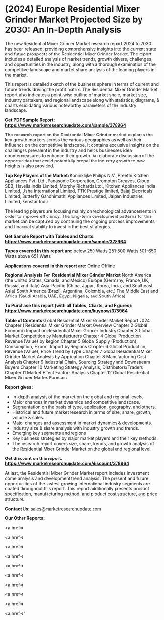 # (2024) Europe Residential Mixer Grinder Market Projected Size by 2030: An In-Depth Analysis

The new Residential Mixer Grinder Market research report 2024 to 2030 has been released, providing comprehensive insights into the current state and future prospects of the Residential Mixer Grinder Market. The report includes a detailed analysis of market trends, growth drivers, challenges, and opportunities in the industry, along with a thorough examination of the competitive landscape and market share analysis of the leading players in the market.

This report is detailed sketch of the business sphere in terms of current and future trends driving the profit matrix. The Residential Mixer Grinder Market report also indicates a point-wise outline of market share, market size, industry partakers, and regional landscape along with statistics, diagrams, &amp; charts elucidating various noteworthy parameters of the industry landscape.

<strong><b>Get PDF Sample Report: <a href=https://www.marketresearchupdate.com/sample/378964>https://www.marketresearchupdate.com/sample/378964</a></b></strong>

The research report on the Residential Mixer Grinder market explores the key growth markers across the various geographies as well as their influence on the competitive landscape. It contains exclusive insights on the challenges prevalent in the industry and helps businesses idea countermeasures to enhance their growth. An elaborate discussion of the opportunities that could potentially propel the industry growth to new heights is also provided.

<strong><b>Top Key Players of the Market:
</b></strong>Koninklijke Philips N.V., Preethi Kitchen Appliances Pvt. Ltd., Panasonic Corporation, Crompton Greaves, Group SEB, Havells India Limited, Morphy Richards Ltd., Kitchen Appliances India Limited, Usha International Limited, TTK Prestige limited, Bajaj Electricals Limited, Butterfly Gandhimathi Appliances Limited, Jaipan Industries Limited, Kenstar India<strong><b>
</b></strong>

The leading players are focusing mainly on technological advancements in order to improve efficiency. The long-term development patterns for this market can be captured by continuing the ongoing process improvements and financial stability to invest in the best strategies.

<strong><b>Get Sample Report with Tables and Charts: <a href=https://www.marketresearchupdate.com/sample/378964>https://www.marketresearchupdate.com/sample/378964</a></b></strong>

<strong><b>Types covered in this report are:
</b></strong>below 250 Watts
251-500 Watts
501-650 Watts
above 651 Watts<strong><b>
</b></strong>

<strong><b>Applications covered in this report are:
</b></strong>Online
Offline<strong><b>
</b></strong>

<strong><b>Regional Analysis For  Residential Mixer Grinder Market</b></strong><strong><b>
</b></strong>North America (the United States, Canada, and Mexico)
Europe (Germany, France, UK, Russia, and Italy)
Asia-Pacific (China, Japan, Korea, India, and Southeast Asia)
South America (Brazil, Argentina, Colombia, etc.)
The Middle East and Africa (Saudi Arabia, UAE, Egypt, Nigeria, and South Africa)

<strong><b>To Purchase this report (with all Tables, Charts, and Figures): <a href=https://www.marketresearchupdate.com/buynow/378964>https://www.marketresearchupdate.com/buynow/378964</a></b></strong>

<strong><b>Table of Contents</b></strong><strong><b>
</b></strong>Global Residential Mixer Grinder Market Report 2024
Chapter 1 Residential Mixer Grinder Market Overview
Chapter 2 Global Economic Impact on Residential Mixer Grinder Industry
Chapter 3 Global Market Competition by Manufacturers
Chapter 4 Global Production, Revenue (Value) by Region
Chapter 5 Global Supply (Production), Consumption, Export, Import by Regions
Chapter 6 Global Production, Revenue (Value), Price Trend by Type
Chapter 7 Global Residential Mixer Grinder Market Analysis by Application
Chapter 8 Manufacturing Cost Analysis
Chapter 9 Industrial Chain, Sourcing Strategy and Downstream Buyers
Chapter 10 Marketing Strategy Analysis, Distributors/Traders
Chapter 11 Market Effect Factors Analysis
Chapter 12 Global Residential Mixer Grinder Market Forecast

<strong><b>Report gives:</b></strong>

- In-depth analysis of the market on the global and regional levels.
- Major changes in market dynamics and competitive landscape.
- Segmentation on the basis of type, application, geography, and others.
- Historical and future market research in terms of size, share, growth, volume &amp; sales.
- Major changes and assessment in market dynamics &amp; developments.
- Industry size &amp; share analysis with industry growth and trends.
- Emerging key segments and regions
- Key business strategies by major market players and their key methods.
- The research report covers size, share, trends, and growth analysis of the Residential Mixer Grinder Market on the global and regional level.

<strong><b>Get discount on this report: <a href=https://www.marketresearchupdate.com/discount/378964>https://www.marketresearchupdate.com/discount/378964</a></b></strong>

At last, the Residential Mixer Grinder Market report includes investment come analysis and development trend analysis. The present and future opportunities of the fastest growing international industry segments are coated throughout this report. This report additionally presents product specification, manufacturing method, and product cost structure, and price structure.

<strong><b>Contact Us:
</b></strong>sales@marketresearchupdate.com

<strong>Our Other Reports:</strong>

<a href=></a>

<a href=></a>

<a href=></a>

<a href=></a>

<a href=></a>

<a href=></a>

<a href=></a>

<a href=></a>

<a href=></a>

<a href=></a>"
